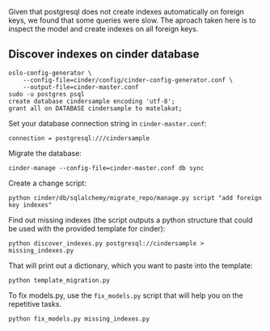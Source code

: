 Given that postgresql does not create indexes automatically on foreign keys,
we found that some queries were slow. The aproach taken here is to inspect the
model and create indexes on all foreign keys.

## Discover indexes on cinder database


    oslo-config-generator \
        --config-file=cinder/config/cinder-config-generator.conf \
        --output-file=cinder-master.conf
    sudo -u postgres psql
    create database cindersample encoding 'utf-8';
    grant all on DATABASE cindersample to matelakat;


Set your database connection string in `cinder-master.conf`:


    connection = postgresql:///cindersample


Migrate the database:


    cinder-manage --config-file=cinder-master.conf db sync


Create a change script:


    python cinder/db/sqlalchemy/migrate_repo/manage.py script "add foreign key indexes"


Find out missing indexes (the script outputs a python structure that could be
used with the provided template for cinder):


    python discover_indexes.py postgresql://cindersample > missing_indexes.py


That will print out a dictionary, which you want to paste into the template:


    python template_migration.py


To fix models.py, use the `fix_models.py` script that will help you on the
repetitive tasks.


    python fix_models.py missing_indexes.py
